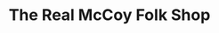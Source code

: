 ---
title: "The Real McCoy Folk Shop"
url: /madrid/the-real-mccoy-folk-shop/
shop: musical instrument
---